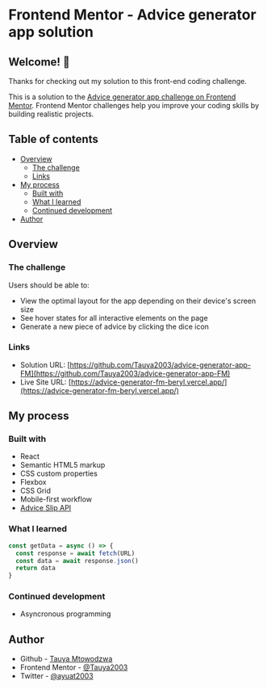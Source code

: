 # Frontend Mentor - Advice generator app solution


## Welcome! 👋

Thanks for checking out my solution to this front-end coding challenge.

This is a solution to the [Advice generator app challenge on Frontend Mentor](https://www.frontendmentor.io/challenges/advice-generator-app-QdUG-13db). Frontend Mentor challenges help you improve your coding skills by building realistic projects.


## Table of contents

- [Overview](#overview)
  - [The challenge](#the-challenge)
  - [Links](#links)
- [My process](#my-process)
  - [Built with](#built-with)
  - [What I learned](#what-i-learned)
  - [Continued development](#continued-development)
- [Author](#author)


## Overview

### The challenge

Users should be able to:

- View the optimal layout for the app depending on their device's screen size
- See hover states for all interactive elements on the page
- Generate a new piece of advice by clicking the dice icon

### Links

- Solution URL: [https://github.com/Tauya2003/advice-generator-app-FM](https://github.com/Tauya2003/advice-generator-app-FM)
- Live Site URL: [https://advice-generator-fm-beryl.vercel.app/](https://advice-generator-fm-beryl.vercel.app/)


## My process

### Built with

- React
- Semantic HTML5 markup
- CSS custom properties
- Flexbox
- CSS Grid
- Mobile-first workflow
- [Advice Slip API](https://api.adviceslip.com)

### What I learned

```js
const getData = async () => {
  const response = await fetch(URL)
  const data = await response.json()
  return data
}
```

### Continued development
- Asyncronous programming


## Author

- Github - [Tauya Mtowodzwa](https://www.github.com/Tauya2003)
- Frontend Mentor - [@Tauya2003](https://www.frontendmentor.io/profile/Tauya2003)
- Twitter - [@ayuat2003](https://www.twitter.com/ayuat2003)
